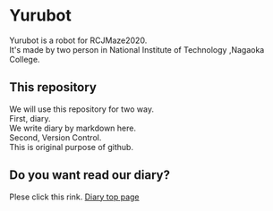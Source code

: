 # Yurubot
Yurubot is a robot for RCJMaze2020.  
It's made by two person in National Institute of Technology ,Nagaoka College.  

## This repository
We will use this repository for two way.  
First, diary.  
We write diary by markdown here.  
Second, Version Control.  
This is original purpose of github.  

## Do you want read our diary?  
Plese click this rink. 
[Diary top page](diary/top)
